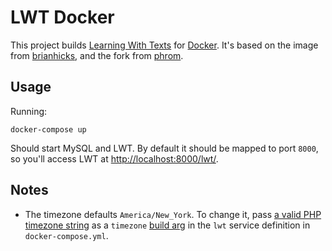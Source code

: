 # LWT Docker

This project builds [Learning With Texts](http://lwt.sf.net) for
[Docker](https://www.docker.com/). It's based on the image from
[brianhicks](https://github.com/brianhicks/lwt-docker), and
the fork from [phrom](https://github.com/phrom/lwt-docker).

## Usage

Running:

    docker-compose up

Should start MySQL and LWT. By default it should be mapped to port `8000`, so you'll access LWT at <http://localhost:8000/lwt/>.

## Notes

- The timezone defaults `America/New_York`. To change it, pass
  [a valid PHP timezone string](http://php.net/manual/en/timezones.php)
  as a `timezone` [build arg](https://docs.docker.com/compose/compose-file/#args)
  in the `lwt` service definition in `docker-compose.yml`.
